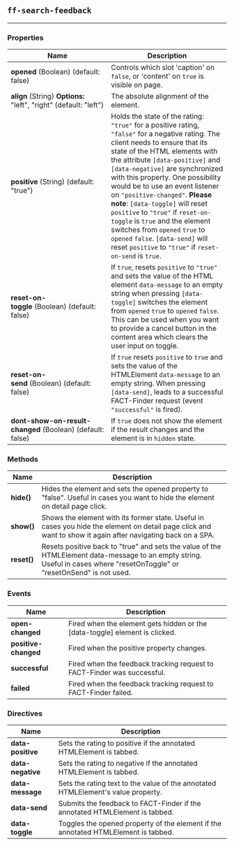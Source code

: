 ## `ff-search-feedback`
___
### Properties
| Name | Description |
| ---- | ----------- |
| **opened**&nbsp;(Boolean)&nbsp;(default: false) | Controls which slot 'caption' on `false`, or 'content' on `true` is visible on page. |
| **align**&nbsp;(String)&nbsp;**Options:** "left", "right" (default: "left")| The absolute alignment of the element. |
| **positive**&nbsp;(String)&nbsp;(default: "true") | Holds the state of the rating: `"true"` for a positive rating, `"false"` for a negative rating. The client needs to ensure that its state of the HTML elements with the attribute `[data-positive]` and `[data-negative]` are synchronized with this property. One possibility would be to use an event listener on `"positive-changed"`. **Please note**: `[data-toggle]` will reset `positive` to `"true"` if `reset-on-toggle` is `true` and the element switches from `opened` `true` to `opened` `false`. `[data-send]` will reset `positive` to `"true"` if `reset-on-send` is `true`. |
| **reset-on-toggle**&nbsp;(Boolean)&nbsp;(default: false) | If `true`, resets `positive` to `"true"` and sets the value of the HTML element `data-message` to an empty string when pressing `[data-toggle]` switches the element from `opened` `true` to `opened` `false`. This can be used when you want to provide a cancel button in the content area which clears the user input on toggle. |
| **reset-on-send**&nbsp;(Boolean)&nbsp;(default: false)|  If `true` resets `positive` to `true` and sets the value of the HTMLElement `data-message` to an empty string. When pressing `[data-send]`, leads to a successful FACT-Finder request (event `"successful"` is fired). |
| **dont-show-on-result-changed**&nbsp;(Boolean) (default: false) | If `true` does not show the element if the result changes and the element is in `hidden` state. |

### Methods
| Name | Description |
| ---- | ----------- |
| **hide()** | Hides the element and sets the opened property to "false". Useful in cases you want to hide the element on detail page click. |
| **show()** | Shows the element with its former state. Useful in cases you hide the element on detail page click and want to show it again after navigating back on a SPA. |
| **reset()** | Resets positive back to "true" and sets the value of the HTMLElement data-message to an empty string. Useful in cases where "resetOnToggle" or "resetOnSend" is not used. |

### Events
| Name | Description |
| ---- | ----------- |
| **open-changed** | Fired when the element gets hidden or the [data-toggle] element is clicked. |
| **positive-changed** | Fired when the positive property changes. |
| **successful** | Fired when the feedback tracking request to FACT-Finder was successful. |
| **failed** | Fired when the feedback tracking request to FACT-Finder failed. |

### Directives
| Name | Description |
| ---- | ----------- |
| **data-positive** | Sets the rating to positive if the annotated HTMLElement is tabbed. |
| **data-negative** | Sets the rating to negative if the annotated HTMLElement is tabbed. |
| **data-message** | Sets the rating text to the value of the annotated HTMLElement's value property. |
| **data-send** | Submits the feedback to FACT-Finder if the annotated HTMLElement is tabbed. |
| **data-toggle** | Toggles the opened property of the element if the annotated HTMLElement is tabbed. |

